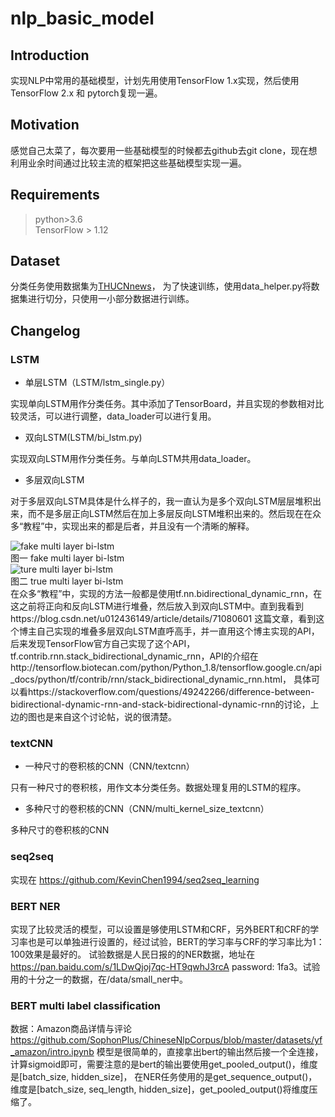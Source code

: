 # nlp_basic_model

## Introduction
实现NLP中常用的基础模型，计划先用使用TensorFlow 1.x实现，然后使用TensorFlow 2.x 和 pytorch复现一遍。

## Motivation
感觉自己太菜了，每次要用一些基础模型的时候都去github去git clone，现在想利用业余时间通过比较主流的框架把这些基础模型实现一遍。

## Requirements
> python>3.6  
> TensorFlow > 1.12  
## Dataset
分类任务使用数据集为[THUCNnews](http://thuctc.thunlp.org/#%E4%B8%AD%E6%96%87%E6%96%87%E6%9C%AC%E5%88%86%E7%B1%BB%E6%95%B0%E6%8D%AE%E9%9B%86THUCNews)，
为了快速训练，使用data_helper.py将数据集进行切分，只使用一小部分数据进行训练。

## Changelog 
### LSTM
- 单层LSTM（LSTM/lstm_single.py）

实现单向LSTM用作分类任务。其中添加了TensorBoard，并且实现的参数相对比较灵活，可以进行调整，data_loader可以进行复用。

- 双向LSTM(LSTM/bi_lstm.py)

实现双向LSTM用作分类任务。与单向LSTM共用data_loader。

- 多层双向LSTM

对于多层双向LSTM具体是什么样子的，我一直认为是多个双向LSTM层层堆积出来，而不是多层正向LSTM然后在加上多层反向LSTM堆积出来的。然后现在在众多“教程”中，实现出来的都是后者，并且没有一个清晰的解释。<br>

![fake multi layer bi-lstm](https://i.loli.net/2020/06/08/ZjsNFpgI3aioWQ6.png)<br>
图一 fake multi layer bi-lstm<br>
![ture multi layer bi-lstm](https://i.loli.net/2020/06/08/QfZnMFJiryTY8Ap.png)<br>
图二 true multi layer bi-lstm<br>
在众多“教程”中，实现的方法一般都是使用tf.nn.bidirectional_dynamic_rnn，在这之前将正向和反向LSTM进行堆叠，然后放入到双向LSTM中。直到我看到https://blog.csdn.net/u012436149/article/details/71080601
这篇文章，看到这个博主自己实现的堆叠多层双向LSTM直呼高手，并一直用这个博主实现的API，后来发现TensorFlow官方自己实现了这个API，tf.contrib.rnn.stack_bidirectional_dynamic_rnn，API的介绍在http://tensorflow.biotecan.com/python/Python_1.8/tensorflow.google.cn/api_docs/python/tf/contrib/rnn/stack_bidirectional_dynamic_rnn.html，
具体可以看https://stackoverflow.com/questions/49242266/difference-between-bidirectional-dynamic-rnn-and-stack-bidirectional-dynamic-rnn的讨论，上边的图也是来自这个讨论帖，说的很清楚。

### textCNN

- 一种尺寸的卷积核的CNN（CNN/textcnn）

只有一种尺寸的卷积核，用作文本分类任务。数据处理复用的LSTM的程序。

- 多种尺寸的卷积核的CNN（CNN/multi_kernel_size_textcnn）

多种尺寸的卷积核的CNN

### seq2seq

实现在 https://github.com/KevinChen1994/seq2seq_learning

### BERT NER

实现了比较灵活的模型，可以设置是够使用LSTM和CRF，另外BERT和CRF的学习率也是可以单独进行设置的，经过试验，BERT的学习率与CRF的学习率比为1：100效果是最好的。
试验数据是人民日报的的NER数据，地址在 https://pan.baidu.com/s/1LDwQjoj7qc-HT9qwhJ3rcA password: 1fa3。试验用的十分之一的数据，在/data/small_ner中。

### BERT multi label classification

数据：Amazon商品详情与评论 https://github.com/SophonPlus/ChineseNlpCorpus/blob/master/datasets/yf_amazon/intro.ipynb
模型是很简单的，直接拿出bert的输出然后接一个全连接，计算sigmoid即可，需要注意的是bert的输出要使用get_pooled_output()，维度是[batch_size, hidden_size]，
在NER任务使用的是get_sequence_output()，维度是[batch_size, seq_length, hidden_size]，get_pooled_output()将维度压缩了。
